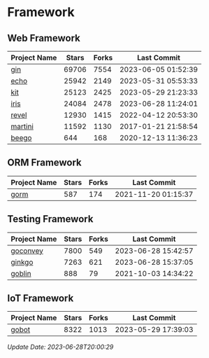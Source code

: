 # Framework

## Web Framework
| Project Name | Stars | Forks | Last Commit |
| ------------ | ----- | ----- | ----------- |
| [gin](https://github.com/gin-gonic/gin) | 69706 | 7554 | 2023-06-05 01:52:39 |
| [echo](https://github.com/labstack/echo) | 25942 | 2149 | 2023-05-31 05:53:33 |
| [kit](https://github.com/go-kit/kit) | 25123 | 2425 | 2023-05-29 21:23:33 |
| [iris](https://github.com/kataras/iris) | 24084 | 2478 | 2023-06-28 11:24:01 |
| [revel](https://github.com/revel/revel) | 12930 | 1415 | 2022-04-12 20:53:30 |
| [martini](https://github.com/go-martini/martini) | 11592 | 1130 | 2017-01-21 21:58:54 |
| [beego](https://github.com/astaxie/beego) | 644 | 168 | 2020-12-13 11:36:23 |

## ORM Framework
| Project Name | Stars | Forks | Last Commit |
| ------------ | ----- | ----- | ----------- |
| [gorm](https://github.com/jinzhu/gorm) | 587 | 174 | 2021-11-20 01:15:37 |

## Testing Framework
| Project Name | Stars | Forks | Last Commit |
| ------------ | ----- | ----- | ----------- |
| [goconvey](https://github.com/smartystreets/goconvey) | 7800 | 549 | 2023-06-28 15:42:57 |
| [ginkgo](https://github.com/onsi/ginkgo) | 7263 | 621 | 2023-06-28 15:37:05 |
| [goblin](https://github.com/franela/goblin) | 888 | 79 | 2021-10-03 14:34:22 |

## IoT Framework
| Project Name | Stars | Forks | Last Commit |
| ------------ | ----- | ----- | ----------- |
| [gobot](https://github.com/hybridgroup/gobot) | 8322 | 1013 | 2023-05-29 17:39:03 |

*Update Date: 2023-06-28T20:00:29*